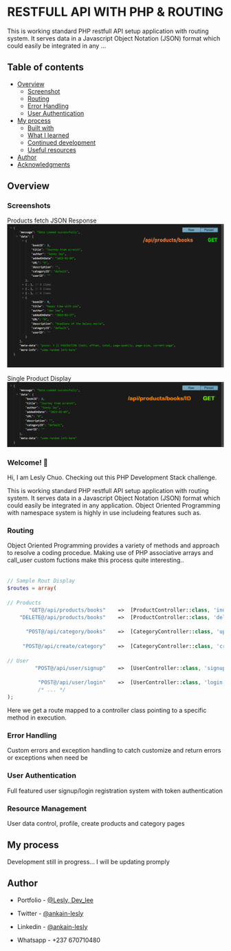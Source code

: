 # RESTFULL API WITH PHP & ROUTING

This is working standard PHP restfull API setup application with routing system.
It serves data in a Javascript Object Notation (JSON) format which could easily be integrated in any ...

## Table of contents

- [Overview](#overview)
  - [Screenshot](#screenshot)
  - [Routing](#Routing)
  - [Error Handling](#error-handling)
  - [User Authentication](#user-authentication)
- [My process](#my-process)
  - [Built with](#built-with)
  - [What I learned](#what-i-learned)
  - [Continued development](#continued-development)
  - [Useful resources](#useful-resources)
- [Author](#author)
- [Acknowledgments](#acknowledgments)

## Overview
### Screenshots

Products fetch JSON Response
![](./assets/_readme/get-books.png)

Single Product Display
![](./assets/_readme/get-book-id.png)

### Welcome! 👋

Hi, I am Lesly Chuo.
Checking out this PHP Development Stack challenge.

This is working standard PHP restfull API setup application with routing system.
It serves data in a Javascript Object Notation (JSON) format which could easily be integrated in any application. Object Oriented Programming with namespace system is highly in use includeing features such as.




### Routing
Object Oriented Programming provides a variety of methods and approach to resolve a coding procedue. Making use of PHP associative arrays and call_user custom fuctions make this process quite interesting..

```php

// Sample Rout Display
$routes = array(

// Products
	   "GET@/api/products/books"	=> 	[ProductController::class, 'index'],
	"DELETE@/api/products/books" 	=> 	[ProductController::class, 'delete'],	// delete_key, auth_key

	  "POST@/api/category/books"	=> 	[CategoryController::class, 'update'],	// key, name, author, is_read

     "POST@/api/create/category"	=> 	[CategoryController::class, 'create'],	// name, author

// User
         "POST@/api/user/signup"	=> 	[UserController::class, 'signup'],	    // signup user data

          "POST@/api/user/login"	=> 	[UserController::class, 'login'],		// login user data
          /* ... */
);
```

Here we get a route mapped to a controller class pointing to a specific method in execution.


### Error Handling

Custom errors and exception handling to catch customize and return errors or exceptions when need be

### User Authentication

Full featured user signup/login registration system with token authentication


### Resource Management

User data control, profile, create products and category pages


## My process

Development still in progress... I will be updating promply



## Author

- Portfolio - [@Lesly, Dev_lee](https://www.letech-cg.com/portfolio)
<!-- - Frontend Mentor - [@ankain-lesly](https://www.frontendmentor.io/profile/ankain-lesly) -->
- Twitter - [@ankain-lesly](#)
- Linkedin - [@ankain-lesly](#)

- Whatsapp - +237 670710480
